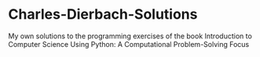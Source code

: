 # Charles-Dierbach-Solutions
My own solutions to the programming exercises of the book Introduction to Computer Science Using
Python: A Computational Problem-Solving Focus

